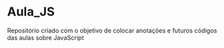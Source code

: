 # Aula_JS
Repositório criado com o objetivo de colocar anotações e futuros códigos das aulas sobre JavaScript
